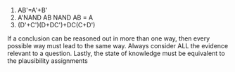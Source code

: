 1. AB'=A'+B'
2. A'NAND AB NAND AB = A
3. (D'+C')(D+DC')+DC(C+D')



If a conclusion can be reasoned out in more than one way, then every possible way must lead to the same way. Always consider ALL
the evidence relevant to a question. Lastly, the state of knowledge must be equivalent to the plausibility assignments
